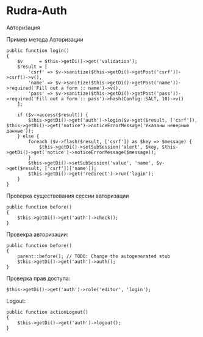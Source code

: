 # Rudra-Auth
Авторизация

Пример метода Авторизации

    public function login()
    {
        $v      = $this->getDi()->get('validation');
        $result = [
            'csrf' => $v->sanitize($this->getDi()->getPost('csrf'))->csrf()->v(),
            'name' => $v->sanitize($this->getDi()->getPost('name'))->required('Fill out a form :: name')->v(),
            'pass' => $v->sanitize($this->getDi()->getPost('pass'))->required('Fill out a form :: pass')->hash(Config::SALT, 10)->v()
        ];

        if ($v->access($result)) {
            $this->getDi()->get('auth')->login($v->get($result, ['csrf']), $this->getDi()->get('notice')->noticeErrorMessage('Указаны неверные данные'));
        } else {
            foreach ($v->flash($result, ['csrf']) as $key => $message) {
                $this->getDi()->setSubSession('alert', $key, $this->getDi()->get('notice')->noticeErrorMessage($message));
            }
            $this->getDi()->setSubSession('value', 'name', $v->get($result, ['csrf'])['name']);
            $this->getDi()->get('redirect')->run('login');
        }
    }

Проверка существования сессии авторизации

    public function before()
    {
        $this->getDi()->get('auth')->check();
    }

Провекра авторизации:

    public function before()
    {
        parent::before(); // TODO: Change the autogenerated stub
        $this->getDi()->get('auth')->auth();
    }
    
Проверка прав доступа:

    $this->getDi()->get('auth')->role('editor', 'login');
    
Logout:

    public function actionLogout()
    {
        $this->getDi()->get('auth')->logout();
    }
    
